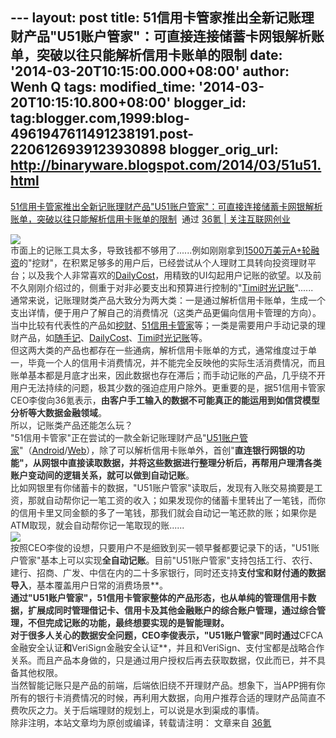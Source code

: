 --- layout: post title:
51信用卡管家推出全新记账理财产品"U51账户管家"：可直接连接储蓄卡网银解析账单，突破以往只能解析信用卡账单的限制
date: '2014-03-20T10:15:00.000+08:00' author: Wenh Q tags:
modified\_time: '2014-03-20T10:15:10.800+08:00' blogger\_id:
tag:blogger.com,1999:blog-4961947611491238191.post-2206126939123930898
blogger\_orig\_url: http://binaryware.blogspot.com/2014/03/51u51.html
---
[51信用卡管家推出全新记账理财产品"U51账户管家"：可直接连接储蓄卡网银解析账单，突破以往只能解析信用卡账单的限制](http://www.36kr.com/p/210505.html)  通过
[36氪 | 关注互联网创业](http://www.36kr.com/)
<div dir="ltr"
style="color: #303030; font-size: 14px; line-height: 20px; margin-top: 15px;">

![](http://a.36krcnd.com/photo/2014/c3db4e2a364bf066b94169a058c992f1.png)\
市面上的记账工具太多，导致钱都不够用了......例如刚刚拿到[1500万美元A+轮融资](http://www.36kr.com/p/210030.html)的"挖财"，在积累足够多的用户后，已经尝试从个人理财工具转向投资理财平台；以及我个人非常喜欢的[DailyCost](http://www.36kr.com/p/200861.html)，用精致的UI勾起用户记账的欲望。以及前不久刚刚介绍过的，侧重于对非必要支出和预算进行控制的"[Timi时光记账](http://www.36kr.com/p/210198.html)"......\
通常来说，记账理财类产品大致分为两大类：一是通过解析信用卡账单，生成一个支出详情，便于用户了解自己的消费情况（这类产品更偏向信用卡管理的方向）。当中比较有代表性的产品如[挖财](http://www.36kr.com/tag/%E6%8C%96%E8%B4%A2)、[51信用卡管家](http://www.36kr.com/p/201882.html)等；一类是需要用户手动记录的理财产品，如[随手记](http://www.36kr.com/tag/%E9%9A%8F%E6%89%8B%E8%AE%B0)、[DailyCost](http://www.36kr.com/p/200861.html)、[Timi时光记账](http://www.36kr.com/p/210198.html)等。\
但这两大类的产品也都存在一些通病，解析信用卡账单的方式，通常维度过于单一，毕竟一个人的信用卡消费情况，并不能完全反映他的实际生活消费情况，而且账单基本都是月底才出来，因此数据也存在滞后；而手动记账的产品，几乎绕不开用户无法持续的问题，极其少数的强迫症用户除外。更重要的是，据51信用卡管家CEO李俊向36氪表示，**由客户手工输入的数据不可能真正的能运用到如信贷模型分析等大数据金融领域**。\
所以，记账类产品还能怎么玩？\
"51信用卡管家"正在尝试的一款全新记账理财产品"[U51账户管家](http://www.51zhangdan.com/u51.html)"（[Android](https://www.51zhangdan.com/download/u51/u51.apk)/[Web](http://www.u51.com/)），除了可以解析信用卡账单外，首创"**直连银行网银的功能"，从网银中直接读取数据，并将这些数据进行整理分析后，再帮用户理清各类账户变动间的逻辑关系，就可以做到自动记账**。\
比如网银里有你储蓄卡的数据，"U51账户管家"读取后，发现有入账交易摘要是工资，那就自动帮你记一笔工资的收入；如果发现你的储蓄卡里转出了一笔钱，而你的信用卡里又同金额的多了一笔钱，那我们就会自动记一笔还款的账；如果你是ATM取现，就会自动帮你记一笔取现的账......\
![](http://a.36krcnd.com/photo/2014/2a76079fcceae29f3181807eb8edbcef.png)\
按照CEO李俊的设想，只要用户不是细致到买一顿早餐都要记录下的话，"U51账户管家"基本上可以实现**全自动记账**。目前"U51账户管家"支持包括工行、农行、建行、招商、广发、中信在内的二十多家银行，同时还支持**支付宝和财付通的数据导入**，基本覆盖用户日常的消费场景**。**\
通过"U51账户管家"，51信用卡管家整体的产品形态，也从单纯的管理信用卡数据，扩展成同时管理借记卡、信用卡及其他金融账户的综合账户管理，通过综合管理，不但完成记账的功能，最终想要实现的是智能理财。\
对于很多人关心的数据安全问题，CEO李俊表示，"U51账户管家"同时通过**CFCA金融安全认证**和**VeriSign金融安全认证**，并且和VeriSign、支付宝都是战略合作关系。而且产品本身做的，只是通过用户授权后再去获取数据，仅此而已，并不具备其他权限。\
当然智能记账只是产品的前端，后端依旧绕不开理财产品。想象下，当APP拥有你所有的银行卡消费情况的时候，再利用大数据，向用户推荐合适的理财产品简直不费吹灰之力。关于后端理财的规划上，可以说是水到渠成的事情。\
除非注明，本站文章均为原创或编译，转载请注明：
文章来自 [36氪](http://www.36kr.com/)

</div>
